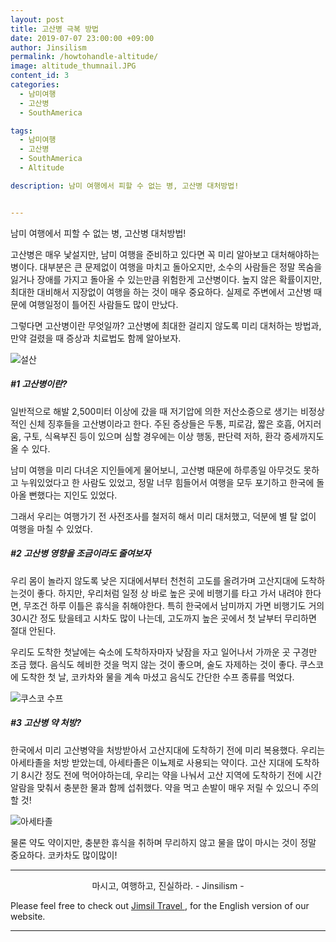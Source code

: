```yaml
---
layout: post
title: 고산병 극복 방법
date: 2019-07-07 23:00:00 +09:00
author: Jinsilism
permalink: /howtohandle-altitude/
image: altitude_thumnail.JPG
content_id: 3
categories:
  - 남미여행
  - 고산병
  - SouthAmerica

tags:
  - 남미여행
  - 고산병
  - SouthAmerica
  - Altitude

description: 남미 여행에서 피할 수 없는 병, 고산병 대처방법!


---
```



남미 여행에서 피할 수 없는 병, 고산병 대처방법!

고산병은 매우 낯설지만, 남미 여행을 준비하고 있다면 꼭 미리 알아보고 대처해야하는 병이다.
대부분은 큰 문제없이 여행을 마치고 돌아오지만, 소수의 사람들은 정말 목숨을 잃거나 장애를 가지고 돌아올 수 있는만큼 위험한게 고산병이다.
높지 않은 확률이지만, 최대한 대비해서 지장없이 여행을 하는 것이 매우 중요하다.
실제로 주변에서 고산병 때문에 여행일정이 틀어진 사람들도 많이 만났다.

그렇다면 고산병이란 무엇일까?
고산병에 최대한 걸리지 않도록 미리 대처하는 방법과, 만약 걸렸을 때 증상과 치료법도 함께 알아보자.

![설산](https://lh3.googleusercontent.com/T8x6wClvLXwaCt2iaZo4qUgYNRCX7tUItKAkAej-6JUW3xEAR3eWnVyg3YKsi8BchmdMjBeWngy-TfxR07BWIHQXOYFZ-xps0PuT7k9ZhbKd6Qq6X1Vy7q1PTiymjH1ygGBO3zruH3s4llbm-Uco2t9Blnj5Ua2TpK8BIxRZw77QWPIy6InUftqFn_NxMYQUopIWWcYqCBQzYDVJ-pYgUNSRk1k37e2F7Alw6Q0bcAPnyP1x_mc2z6UGz7Hr0mQgbnaUsWPL_u5vJiZbsTgMqGtVBWWMWo68eU_tF5mCy6Xd784j7iVC7d-mpmGqqkwa2fPC9GHKpWvjCr28ymQwcE4dj0VoZYfC6PDsTW9onj6ZNNNQgmU3vanEG1D_vj1M2rSmWzT4rZvF4zd3ulh8wEEaPoRBKRrV_lxei7TKB9MAtCAIA1BG6ZzYAXxCjOMFY_P7bgWrNyp6-veTPsfaDdXtC_Ui3WfdPOJ6yfPcfLv1T1y9nwFRXBZW6e3pr5Y733A1ARduLrTz_c0iRyuM-9h4aaeXXod4MFiAcmMl4H5e8RVrs_SKd0vO4_kXsA88rlvGouPT-xMBrTxnzy54LnaWwoyeisTplcybV2hi9hzV9NyyHHzAPoN_KVpzpqS2H1e5mtm-2AXOzQepjadojisxqhoASw=w1080-h607-no)


##### #1 고산병이란?

일반적으로 해발 2,500미터 이상에 갔을 때 저기압에 의한 저산소증으로 생기는 비정상적인 신체 징후들을 고산병이라고 한다.
주된 증상들은 두통, 피로감, 짧은 호흡, 어지러움, 구토, 식욕부진 등이 있으며 심할 경우에는 이상 행동, 판단력 저하, 환각 증세까지도 올 수 있다.

남미 여행을 미리 다녀온 지인들에게 물어보니, 고산병 때문에 하루종일 아무것도 못하고 누워있었다고 한 사람도 있었고, 정말 너무 힘들어서 여행을 모두 포기하고 한국에 돌아올 뻔했다는 지인도 있었다.

그래서 우리는 여행가기 전 사전조사를 철저히 해서 미리 대처했고, 덕분에 별 탈 없이 여행을 마칠 수 있었다.


##### #2 고산병 영향을 조금이라도 줄여보자

우리 몸이 놀라지 않도록 낮은 지대에서부터 천천히 고도를 올려가며 고산지대에 도착하는것이 좋다.
하지만, 우리처럼 일정 상 바로 높은 곳에 비행기를 타고 가서 내려야 한다면, 무조건 하루 이틀은 휴식을 취해야한다.
특히 한국에서 남미까지 가면 비행기도 거의 30시간 정도 탔을테고 시차도 많이 나는데, 고도까지 높은 곳에서 첫 날부터 무리하면 절대 안된다.

우리도 도착한 첫날에는 숙소에 도착하자마자 낮잠을 자고 일어나서 가까운 곳 구경만 조금 했다. 음식도 헤비한 것을 먹지 않는 것이 좋으며, 술도 자제하는 것이 좋다.
쿠스코에 도착한 첫 날, 코카차와 물을 계속 마셨고 음식도 간단한 수프 종류를 먹었다.


![쿠스코 수프](https://lh3.googleusercontent.com/KoeGI56PZ7uAXc4SrEPFirpUoTOdQ2zrCEbCdyYVeIGMx4MR1ZlQdpedzNeWduO859f9L7iTQQ55GmIvlNDTbRsXETpiVJocY3g9M1zpy4x44cDTAemuw1XSceshJ5Dze69XLxCKQIjxidM4bA65paFg7v6ZfKdVpugUiSp8DQB1-jIhJ9_PoCpOvuGktIYA-vyZ091J7bdZNlwDz2dT07EwNyaEg4qibqyLQwbWyoNn0bsOq_gigRLK7yymxZdz07Ca8jIl0X8XnKuVVnKWX6kdGJMOsDupWUxEjsBRwXr75zOxEijsCaLu1vrw0gr3pFzbLeEFWAV5yOlIT02eHn4kEoOQina_gJUYRfdlpxcbnwAYPW5NnBFvkboxq5187nb5COM6XrGSenJ0szjQ9EgcTtMfep1O4Gq8Q5Wx8eZLcbtf7TdaLLaNVutXogjZrHX_DCLoTU-xrJLkcPbe8gujaBL1nTVZbUIMvOO9Y40gSJ69KWlTSf23_T9FkRm2BdDQAcXdLh0zeayx3f922v6h41FkmmLUtTXM3opXGmuyGLNVWy1w4se8mqXFIUsDN2LvuseCvjDOp04q3IOrwCiuc4rxM1qExt6Ot7GnPiYVG5BM1ZnUuIRlzfUSNeWUFk_OuGzygmxtMFbfoz0yfpMqc5m2IQ=w1080-h607-no)



##### #3 고산병 약 처방?

한국에서 미리 고산병약을 처방받아서 고산지대에 도착하기 전에 미리 복용했다.
우리는 아세타졸을 처방 받았는데, 아세타졸은 이뇨제로 사용되는 약이다.
고산 지대에 도착하기 8시간 정도 전에 먹어야하는데, 우리는 약을 나눠서 고산 지역에 도착하기 전에 시간 알람을 맞춰서 충분한 물과 함께 섭취했다.
약을 먹고 손발이 매우 저릴 수 있으니 주의할 것!  


![아세타졸](https://lh3.googleusercontent.com/CmsUWfAufBUTx4tbv60-M8rsd40vVnac-hMsl69zeVqak3srRAYPY3gVaDShWiyNzWQkQX_7QM84NvqZRvA9OUxEv_YAjZKUOT6Sw5DElAa5Sjk-g9wfGJ8-I-18ZwiEYh_WkJgM28ufH5MAV_tOecUcUPG9EsYJlOj3BHzsAOcxDLiVEC1EBZhCrPO-xU7I7soX2KA8lsAkqezOMhIHDOrjVEqR5CFFLaJiz7ThNOtvq99NzDhnka0Sfwi4fIyD1Uh7w8pXhK6x2zb23KWFNfp8OYEKATAxazZTbEnXbHwZuVHcD9tu7GJgk9TXt1lbK2ioVj_pH9GOdxeeXEAXvf-Odwwgfx0f-1oiy03QZ11NK5_DoftA32oE030hZ1LuNy4O53bMFnPq9NiWXOl1TzYF4JD5EK3TJZV0prTEtkb_uG4Bz4QxO5e1hhv9qey0lj4jKh-muNTgKUsiuW3OfF5KGl6hfqNSzuAxlqjQ0bvfHAP2kRdTlrLe3B3oCZaKj_7LaUguy-dWo_IL81M_7y6IxMS0gDjVO_7Du45PrSJZxBwgp47e16MXPKxOCHBFEiL5jEcpDH1dDkmeoghuLDwIlz6GvuEpKwg-nhR74EIdcgnh135_5tyd0cQPZFk6e6iTchpAPVjdMkXdX7lNsth7gkA-OXU=w353-h357-no)

물론 약도 약이지만, 충분한 휴식을 취하며 무리하지 않고 물을 많이 마시는 것이 정말 중요하다. 코카차도 많이많이!


<hr>
<div style="text-align: center">
마시고, 여행하고, 진실하라.
- Jinsilism -
</div>

Please feel free to check out <a href="https://jimsil.com" target="_blank"> Jimsil Travel </a>, for the English version of our website.
<hr>
